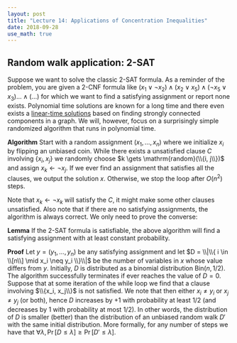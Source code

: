 ```yaml
---
layout: post
title: "Lecture 14: Applications of Concentration Inequalities"
date: 2018-09-28
use_math: true
---
```


## Random walk application: 2-SAT

Suppose we want to solve the classic 2-SAT formula. As a reminder of the problem, you are given a 2-CNF formula like $(x_1 \lor \neg x_2) \land (x_2 \lor x_5) \land (\neg x_5 \lor x_3) \ldots \land ( \ldots )$ for which we want to find a satisfying assignment or report none exists. Polynomial time solutions are known for a long time and there even exists a [linear-time solutions](http://www.math.ucsd.edu/~sbuss/CourseWeb/Math268_2007WS/2SAT.pdf) based on finding strongly connected components in a graph. We will, however, focus on a surprisingly simple randomized algorithm that runs in polynomial time.

**Algorithm** Start with a random assignment $(x_1, \ldots, x_n)$ where we initialize $x_i$ by flipping an unbiased coin. While there exists a unsatisfied clause $C$ involving $\{ x_i, x_j \}$ we randomly choose $k \gets \mathrm{random}(\\{i, j\\})$ and assign $x_k \gets \neg x_j$. If we ever find an assignment that satisfies all the clauses, we output the solution $x$. Otherwise, we stop the loop after $O(n^2)$ steps.

Note that $x_k \gets \neg x_k$ will satisfy the $C$, it might make some other clauses unsatisfied. Also note that if there are no satisfying assignments, the algorithm is always correct. We only need to prove the converse:

**Lemma** If the 2-SAT formula is satisfiable, the above algorithm will find a satisfying assignment with at least constant probability.

**Proof** Let $y = (y_1, \ldots, y_n)$ be any satisfying assignment and let $D = \\|\\{ i \in \\[n\\] \mid x_i \neq y_i \\}\\|$ be the number of variables in $x$ whose value differs from $y$. Initially, $D$ is distributed as a binomial distribution $\mathrm{Bin}(n, 1/2)$. The algorithm successfully terminates if ever reaches the value of $D = 0$. Suppose that at some iteration of the while loop we find that a clause involving $\\{x_i, x_j\\}$ is not satisfied. We note that then either $x_i \neq y_i$ or $x_j \neq y_j$ (or both), hence $D$ increases by $+1$ with probability at least $1/2$ (and decreases by $1$ with probability at most $1/2$). In other words, the distribution of $D$ is smaller (better) than the distribution of an unbiased random walk $D'$ with the same initial distribution. More formally, for any number of steps we have that $\forall \lambda, \Pr[D \le \lambda] \ge \Pr[D' \le \lambda]$.